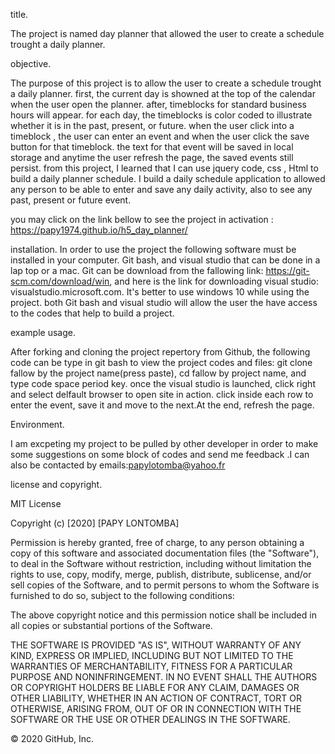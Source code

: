 title.

The project is named day planner that  allowed the user to create a schedule trought a daily planner. 

objective.

The purpose of this project is to allow the user to create a schedule trought a daily planner. first, the current day is showned  at the top of the calendar when the user open the planner. after, timeblocks for standard business hours will appear. for each day,  the timeblocks is color coded to illustrate  whether it is in the past, present, or future. when the user click into a timeblock , the user  can enter an event and when the user click the save button for that timeblock. the text for that event will be saved in local storage and anytime the user refresh the page, the saved events still persist.  from this project, I learned that I can use jquery code, css , Html to build a daily planner schedule. I build a daily schedule application to allowed any person to be able to enter and save any daily activity, also to see any past, present or future event. 

you may click on the link bellow to see the project in activation : https://papy1974.github.io/h5_day_planner/

installation.
In order to use the project the following software must be installed in your computer. Git bash, and visual studio that can be done in a lap top or a mac. Git can be download from the fallowing link: https://git-scm.com/download/win, and here is the link for downloading visual studio: visualstudio.microsoft.com. It's better to use windows 10 while using the project. both Git bash and visual studio will allow the user the have access to the codes that help to build a project.

example usage.

After forking and cloning the project repertory from Github, the following code can be type in git bash to view the project codes and files: git clone fallow by the project name(press paste), cd fallow by project name, and type  code space period key. once the visual studio is launched, click right and select delfault browser to open site in action. click inside each row to enter the event, save it and move to the next.At the end, refresh the page. 

Environment.

I am excpeting my project to be pulled by other developer in order to make some suggestions on some block of codes and send me feedback .I can also be contacted by emails:papylotomba@yahoo.fr

license and copyright.

MIT License

Copyright (c) [2020] [PAPY LONTOMBA]

Permission is hereby granted, free of charge, to any person obtaining a copy of this software and associated documentation files (the "Software"), to deal in the Software without restriction, including without limitation the rights to use, copy, modify, merge, publish, distribute, sublicense, and/or sell copies of the Software, and to permit persons to whom the Software is furnished to do so, subject to the following conditions:

The above copyright notice and this permission notice shall be included in all copies or substantial portions of the Software.

THE SOFTWARE IS PROVIDED "AS IS", WITHOUT WARRANTY OF ANY KIND, EXPRESS OR IMPLIED, INCLUDING BUT NOT LIMITED TO THE WARRANTIES OF MERCHANTABILITY, FITNESS FOR A PARTICULAR PURPOSE AND NONINFRINGEMENT. IN NO EVENT SHALL THE AUTHORS OR COPYRIGHT HOLDERS BE LIABLE FOR ANY CLAIM, DAMAGES OR OTHER LIABILITY, WHETHER IN AN ACTION OF CONTRACT, TORT OR OTHERWISE, ARISING FROM, OUT OF OR IN CONNECTION WITH THE SOFTWARE OR THE USE OR OTHER DEALINGS IN THE SOFTWARE.

© 2020 GitHub, Inc.
